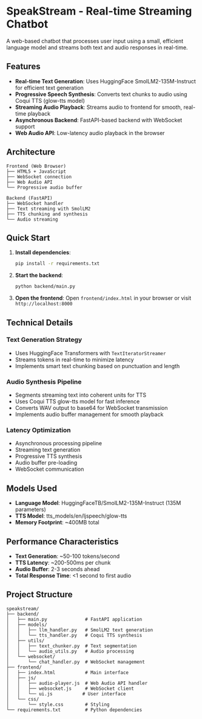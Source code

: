 # SpeakStream - Real-time Streaming Chatbot

A web-based chatbot that processes user input using a small, efficient language model and streams both text and audio responses in real-time.

## Features

- **Real-time Text Generation**: Uses HuggingFace SmolLM2-135M-Instruct for efficient text generation
- **Progressive Speech Synthesis**: Converts text chunks to audio using Coqui TTS (glow-tts model)
- **Streaming Audio Playback**: Streams audio to frontend for smooth, real-time playback
- **Asynchronous Backend**: FastAPI-based backend with WebSocket support
- **Web Audio API**: Low-latency audio playback in the browser

## Architecture

```
Frontend (Web Browser)
├── HTML5 + JavaScript
├── WebSocket connection
├── Web Audio API
└── Progressive audio buffer

Backend (FastAPI)
├── WebSocket handler
├── Text streaming with SmolLM2
├── TTS chunking and synthesis
└── Audio streaming
```

## Quick Start

1. **Install dependencies**:
   ```bash
   pip install -r requirements.txt
   ```

2. **Start the backend**:
   ```bash
   python backend/main.py
   ```

3. **Open the frontend**:
   Open `frontend/index.html` in your browser or visit `http://localhost:8000`

## Technical Details

### Text Generation Strategy
- Uses HuggingFace Transformers with `TextIteratorStreamer` 
- Streams tokens in real-time to minimize latency
- Implements smart text chunking based on punctuation and length

### Audio Synthesis Pipeline
- Segments streaming text into coherent units for TTS
- Uses Coqui TTS glow-tts model for fast inference
- Converts WAV output to base64 for WebSocket transmission
- Implements audio buffer management for smooth playback

### Latency Optimization
- Asynchronous processing pipeline
- Streaming text generation
- Progressive TTS synthesis
- Audio buffer pre-loading
- WebSocket communication

## Models Used

- **Language Model**: HuggingFaceTB/SmolLM2-135M-Instruct (135M parameters)
- **TTS Model**: tts_models/en/ljspeech/glow-tts
- **Memory Footprint**: ~400MB total

## Performance Characteristics

- **Text Generation**: ~50-100 tokens/second
- **TTS Latency**: ~200-500ms per chunk
- **Audio Buffer**: 2-3 seconds ahead
- **Total Response Time**: <1 second to first audio

## Project Structure

```
speakstream/
├── backend/
│   ├── main.py              # FastAPI application
│   ├── models/
│   │   ├── llm_handler.py   # SmolLM2 text generation
│   │   └── tts_handler.py   # Coqui TTS synthesis
│   ├── utils/
│   │   ├── text_chunker.py  # Text segmentation
│   │   └── audio_utils.py   # Audio processing
│   └── websocket/
│       └── chat_handler.py  # WebSocket management
├── frontend/
│   ├── index.html           # Main interface
│   ├── js/
│   │   ├── audio-player.js  # Web Audio API handler
│   │   ├── websocket.js     # WebSocket client
│   │   └── ui.js           # User interface
│   └── css/
│       └── style.css        # Styling
└── requirements.txt         # Python dependencies
```
